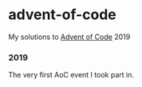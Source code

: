 # advent-of-code
My solutions to [Advent of Code](https://adventofcode.com/) 2019

### 2019
The very first AoC event I took part in.
